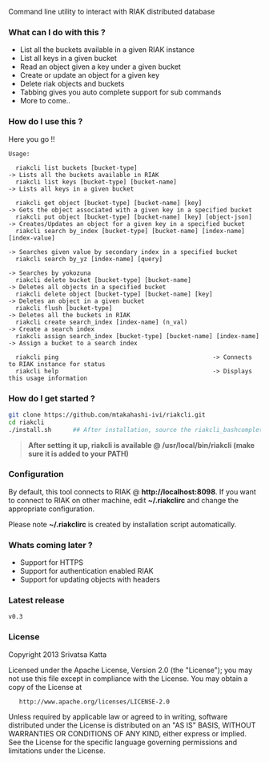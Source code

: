 Command line utility to interact with RIAK distributed database

### What can I do with this ?

* List all the buckets available in a given RIAK instance
* List all keys in a given bucket
* Read an object given a key under a given bucket
* Create or update an object for a given key
* Delete riak objects and buckets
* Tabbing gives you auto complete support for sub commands
* More to come..

### How do I use this ?

Here you go !!

```
Usage:

  riakcli list buckets [bucket-type]                                   -> Lists all the buckets available in RIAK
  riakcli list keys [bucket-type] [bucket-name]                        -> Lists all keys in a given bucket

  riakcli get object [bucket-type] [bucket-name] [key]                 -> Gets the object associated with a given key in a specified bucket
  riakcli put object [bucket-type] [bucket-name] [key] [object-json]   -> Creates/Updates an object for a given key in a specified bucket
  riakcli search by_index [bucket-type] [bucket-name] [index-name] [index-value]
                                                                       -> Searches given value by secondary index in a specified bucket
  riakcli search by_yz [index-name] [query]
                                                                       -> Searches by yokozuna
  riakcli delete bucket [bucket-type] [bucket-name]                    -> Deletes all objects in a specified bucket
  riakcli delete object [bucket-type] [bucket-name] [key]              -> Deletes an object in a given bucket
  riakcli flush [bucket-type]                                          -> Deletes all the buckets in RIAK
  riakcli create search_index [index-name] (n_val)                     -> Create a search index
  riakcli assign search_index [bucket-type] [bucket-name] [index-name] -> Assign a bucket to a search index

  riakcli ping                                           -> Connects to RIAK instance for status
  riakcli help                                           -> Displays this usage information
```

### How do I get started ?

```bash
git clone https://github.com/mtakahashi-ivi/riakcli.git
cd riakcli      
./install.sh      ## After installation, source the riakcli_bashcompletion script as mentioned in installation logs
```

> __After setting it up, riakcli is available @ /usr/local/bin/riakcli (make sure it is added to your PATH)__

### Configuration

By default, this tool connects to RIAK @ __http://localhost:8098__. 
If you want to connect to RIAK on other machine, edit __~/.riakclirc__ and change the appropriate configuration.

Please note __~/.riakclirc__ is created by installation script automatically.

### Whats coming later ?

* Support for HTTPS
* Support for authentication enabled RIAK
* Support for updating objects with headers

### Latest release

`v0.3`


### License

Copyright 2013 Srivatsa Katta

   Licensed under the Apache License, Version 2.0 (the "License");
   you may not use this file except in compliance with the License.
   You may obtain a copy of the License at

       http://www.apache.org/licenses/LICENSE-2.0

   Unless required by applicable law or agreed to in writing, software
   distributed under the License is distributed on an "AS IS" BASIS,
   WITHOUT WARRANTIES OR CONDITIONS OF ANY KIND, either express or implied.
   See the License for the specific language governing permissions and
   limitations under the License.



